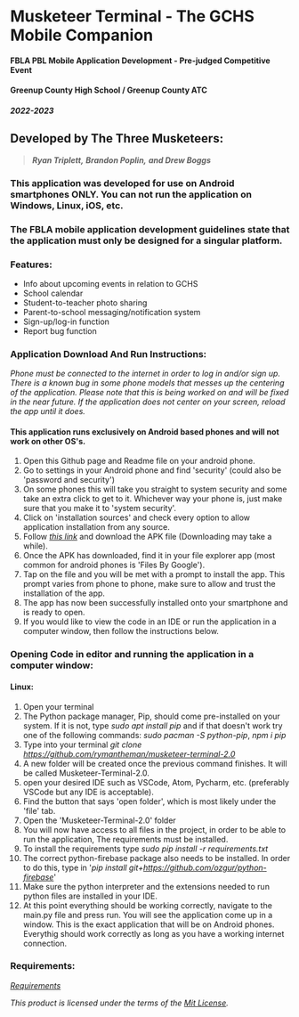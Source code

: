 # Musketeer Terminal - The GCHS Mobile Companion
#### FBLA PBL Mobile Application Development - Pre-judged Competitive Event

#### **Greenup County High School / Greenup County ATC**

#### ***2022-2023***

## Developed by The Three Musketeers:
> ***Ryan Triplett,***
***Brandon Poplin,***
***and Drew Boggs***

### This application was developed for use on Android smartphones ONLY. You can not run the application on Windows, Linux, iOS, etc. 
### The FBLA mobile application development guidelines state that the application must only be designed for a singular platform. 

### Features:
- Info about upcoming events in relation to GCHS
- School calendar
- Student-to-teacher photo sharing 
- Parent-to-school messaging/notification system
- Sign-up/log-in function
- Report bug function

### Application Download And Run Instructions:
*Phone must be connected to the internet in order to log in and/or sign up.*
*There is a known bug in some phone models that messes up the centering of the application. Please note that this is being worked on and will be fixed in the near future.*
*If the application does not center on your screen, reload the app until it does.*

#### This application runs exclusively on Android based phones and will not work on other OS's.
1) Open this Github page and Readme file on your android phone. 
2) Go to settings in your Android phone and find 'security' (could also be 'password and security')
3) On some phones this will take you straight to system security and some take an extra click to get to it. Whichever way your phone is, just make sure that you make it to 'system security'.
4) Click on 'installation sources' and check every option to allow application installation from any source.
5) Follow *[this link](https://apkfab.com/musketeer-terminal/org.test.musketeerterminal/apk?h=950fbddd711c7117fed23556d27df5567f978643dc5534ab04d497f64fd8afa8)* and download the APK file (Downloading may take a while).
6) Once the APK has downloaded, find it in your file explorer app (most common for android phones is 'Files By Google').
7) Tap on the file and you will be met with a prompt to install the app. This prompt varies from phone to phone, make sure to allow and trust the installation of the app. 
8) The app has now been successfully installed onto your smartphone and is ready to open. 
9) If you would like to view the code in an IDE or run the application in a computer window, then follow the instructions below. 

### Opening Code in editor and running the application in a computer window:
#### Linux:
1) Open your terminal
2) The Python package manager, Pip, should come pre-installed on your system. If it is not, type *sudo apt install pip* and if that doesn't work try one of the following commands: *sudo pacman -S python-pip*, *npm i pip*
3) Type into your terminal *git clone https://github.com/rymantheman/musketeer-terminal-2.0*
4) A new folder will be created once the previous command finishes. It will be called Musketeer-Terminal-2.0.
5) open your desired IDE such as VSCode, Atom, Pycharm, etc. (preferably VSCode but any IDE is acceptable).
6) Find the button that says 'open folder', which is most likely under the 'file' tab.
7) Open the 'Musketeer-Terminal-2.0' folder 
7) You will now have access to all files in the project, in order to be able to run the application, The requirements must be installed.
8) To install the requirements type *sudo pip install -r requirements.txt*
9) The correct python-firebase package also needs to be installed. In order to do this, type in '*pip install git+https://github.com/ozgur/python-firebase*'
10) Make sure the python interpreter and the extensions needed to run python files are installed in your IDE.
10) At this point everything should be working correctly, navigate to the main.py file and press run. You will see the application come up in a window. This is the exact application that will be on Android phones. Everythig should work correctly as long as you have a working internet connection. 

### Requirements:
*[Requirements](https://github.com/Rymantheman/Musketeer-Terminal-2.0/blob/main/requirements.txt)*

*This product is licensed under the terms of the [Mit License](https://github.com/Rymantheman/Musketeer-Terminal-2.0/blob/main/LICENSE).*
